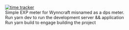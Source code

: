 [![time tracker](https://wakatime.com/badge/github/Noitabara/wynn-dps.svg)](https://wakatime.com/badge/github/Noitabara/wynn-dps)\
Simple EXP meter for Wynncraft misnamed as a dps meter.\
Run yarn dev to run the development server && application\
Run yarn build to engage building the project
